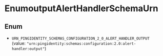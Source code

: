 

# EnumoutputAlertHandlerSchemaUrn

## Enum


* `URN_PINGIDENTITY_SCHEMAS_CONFIGURATION_2_0_ALERT_HANDLER_OUTPUT` (value: `"urn:pingidentity:schemas:configuration:2.0:alert-handler:output"`)




